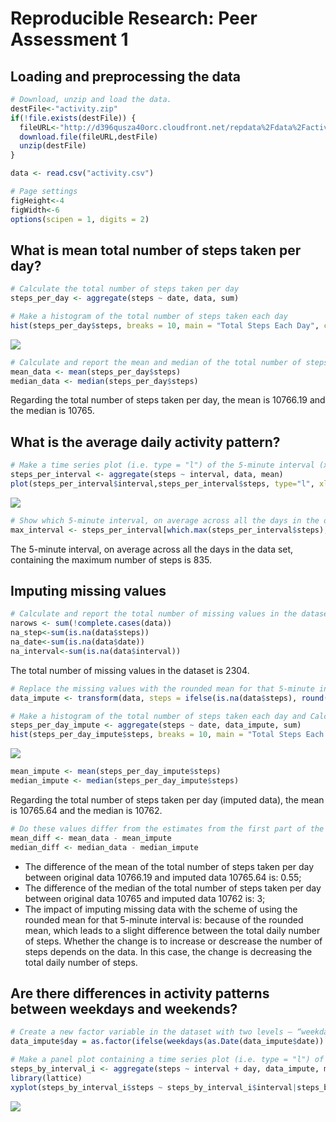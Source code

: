 # Reproducible Research: Peer Assessment 1

## Loading and preprocessing the data


```r
# Download, unzip and load the data. 
destFile<-"activity.zip"
if(!file.exists(destFile)) {
  fileURL<-"http://d396qusza40orc.cloudfront.net/repdata%2Fdata%2Factivity.zip"
  download.file(fileURL,destFile)
  unzip(destFile)
}

data <- read.csv("activity.csv")

# Page settings
figHeight<-4
figWidth<-6
options(scipen = 1, digits = 2)
```

## What is mean total number of steps taken per day?


```r
# Calculate the total number of steps taken per day
steps_per_day <- aggregate(steps ~ date, data, sum)

# Make a histogram of the total number of steps taken each day
hist(steps_per_day$steps, breaks = 10, main = "Total Steps Each Day", col="red", xlab="Number of Steps")
```

![](PA1_template_files/figure-html/unnamed-chunk-1-1.png) 

```r
# Calculate and report the mean and median of the total number of steps taken per day
mean_data <- mean(steps_per_day$steps)
median_data <- median(steps_per_day$steps)
```

Regarding the total number of steps taken per day, the mean is 10766.19 and the median is 10765.

## What is the average daily activity pattern?


```r
# Make a time series plot (i.e. type = "l") of the 5-minute interval (x-axis) and the average number of steps taken, averaged across all days (y-axis) 
steps_per_interval <- aggregate(steps ~ interval, data, mean)
plot(steps_per_interval$interval,steps_per_interval$steps, type="l", xlab="5-minute Interval", ylab="Number of Steps",main="Average Number of Steps per Day by Interval")
```

![](PA1_template_files/figure-html/unnamed-chunk-2-1.png) 

```r
# Show which 5-minute interval, on average across all the days in the dataset, contains the maximum number of steps.
max_interval <- steps_per_interval[which.max(steps_per_interval$steps),1]
```

The 5-minute interval, on average across all the days in the data set, containing the maximum number of steps is 835.

## Imputing missing values


```r
# Calculate and report the total number of missing values in the dataset (i.e. the total number of rows with NAs)
narows <- sum(!complete.cases(data))
na_step<-sum(is.na(data$steps))
na_date<-sum(is.na(data$date))
na_interval<-sum(is.na(data$interval))
```
The total number of missing values in the dataset is 2304. 


```r
# Replace the missing values with the rounded mean for that 5-minute interval, and create the new dataset. 
data_impute <- transform(data, steps = ifelse(is.na(data$steps), round(steps_per_interval$steps[match(data$interval, steps_per_interval$interval)]), data$steps))

# Make a histogram of the total number of steps taken each day and Calculate and report the mean and median total number of steps taken per day. 
steps_per_day_impute <- aggregate(steps ~ date, data_impute, sum)
hist(steps_per_day_impute$steps, breaks = 10, main = "Total Steps Each Day (Imputed data)", col="red", xlab="Number of Steps")
```

![](PA1_template_files/figure-html/unnamed-chunk-4-1.png) 

```r
mean_impute <- mean(steps_per_day_impute$steps)
median_impute <- median(steps_per_day_impute$steps)
```

Regarding the total number of steps taken per day (imputed data), the mean is 10765.64 and the median is 10762.


```r
# Do these values differ from the estimates from the first part of the assignment? What is the impact of imputing missing data on the estimates of the total daily number of steps?
mean_diff <- mean_data - mean_impute
median_diff <- median_data - median_impute
```

- The difference of the mean of the total number of steps taken per day between original data 10766.19 and imputed data 10765.64 is: 0.55;
- The difference of the median of the total number of steps taken per day between original data 10765 and imputed data 10762 is: 3;
- The impact of imputing missing data with the scheme of using the rounded mean for that 5-minute interval is: because of the rounded mean, which leads to a slight difference between the total daily number of steps. Whether the change is to increase or descrease the number of steps depends on the data. In this case, the change is decreasing the total daily number of steps. 

## Are there differences in activity patterns between weekdays and weekends?


```r
# Create a new factor variable in the dataset with two levels – “weekday” and “weekend” indicating whether a given date is a weekday or weekend day.
data_impute$day = as.factor(ifelse(weekdays(as.Date(data_impute$date)) %in% c('Saturday','Sunday'), "Weekend", "Weekday"))

# Make a panel plot containing a time series plot (i.e. type = "l") of the 5-minute interval (x-axis) and the average number of steps taken, averaged across all weekday days or weekend days (y-axis). 
steps_by_interval_i <- aggregate(steps ~ interval + day, data_impute, mean)
library(lattice)
xyplot(steps_by_interval_i$steps ~ steps_by_interval_i$interval|steps_by_interval_i$day, main="Average Number of Steps per Day by Interval",xlab="Interval", ylab="Number of steps",layout=c(1,2), type="l")
```

![](PA1_template_files/figure-html/unnamed-chunk-6-1.png) 
